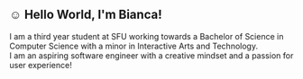 ## :relaxed: Hello World, I'm Bianca! 
I am a third year student at SFU working towards a Bachelor of Science in Computer Science with a minor in Interactive Arts and Technology.\
I am an aspiring software engineer with a creative mindset and a passion for user experience!

<!--
**biancadimaano/biancadimaano** is a ✨ _special_ ✨ repository because its `README.md` (this file) appears on your GitHub profile.

Here are some ideas to get you started:

- 🔭 I’m currently working on ...
- 🌱 I’m currently learning ...
- 👯 I’m looking to collaborate on ...
- 🤔 I’m looking for help with ...
- 💬 Ask me about ...
- 📫 How to reach me: ...
- 😄 Pronouns: ...
- ⚡ Fun fact: ...
-->
